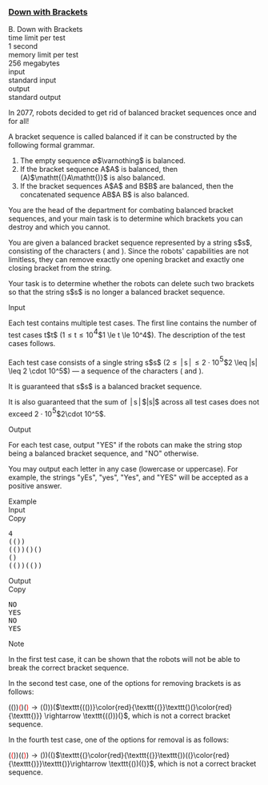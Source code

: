 <h3><a href="https://codeforces.com/contest/2110/problem/B" target="_blank" rel="noopener noreferrer">Down with Brackets</a></h3>

<div class="header"><div class="title">B. Down with Brackets</div><div class="time-limit"><div class="property-title">time limit per test</div>1 second</div><div class="memory-limit"><div class="property-title">memory limit per test</div>256 megabytes</div><div class="input-file input-standard"><div class="property-title">input</div>standard input</div><div class="output-file output-standard"><div class="property-title">output</div>standard output</div></div><div><p>In 2077, robots decided to get rid of balanced bracket sequences once and for all!</p><p>A bracket sequence is called <span class="tex-font-style-it">balanced</span> if it can be constructed by the following formal grammar. </p><ol> <li> The empty sequence <span class="MathJax_Preview" style="color: inherit;"><span class="MJXp-math" id="MJXp-Span-1"><span class="MJXp-mi MJXp-italic" id="MJXp-Span-2">∅</span></span></span>$\varnothing$ is balanced. </li><li> If the bracket sequence <span class="MathJax_Preview" style="color: inherit;"><span class="MJXp-math" id="MJXp-Span-3"><span class="MJXp-mi MJXp-italic" id="MJXp-Span-4">A</span></span></span>$A$ is balanced, then <span class="MathJax_Preview" style="color: inherit;"><span class="MJXp-math" id="MJXp-Span-5"><span class="MJXp-mrow" id="MJXp-Span-6"><span class="MJXp-mo MJXp-mono" id="MJXp-Span-7" style="margin-left: 0em; margin-right: 0em;">(</span></span><span class="MJXp-mi MJXp-italic" id="MJXp-Span-8">A</span><span class="MJXp-mrow" id="MJXp-Span-9"><span class="MJXp-mo MJXp-mono" id="MJXp-Span-10" style="margin-left: 0em; margin-right: 0em;">)</span></span></span></span>$\mathtt{(}A\mathtt{)}$ is also balanced. </li><li> If the bracket sequences <span class="MathJax_Preview" style="color: inherit;"><span class="MJXp-math" id="MJXp-Span-11"><span class="MJXp-mi MJXp-italic" id="MJXp-Span-12">A</span></span></span>$A$ and <span class="MathJax_Preview" style="color: inherit;"><span class="MJXp-math" id="MJXp-Span-13"><span class="MJXp-mi MJXp-italic" id="MJXp-Span-14">B</span></span></span>$B$ are balanced, then the concatenated sequence <span class="MathJax_Preview" style="color: inherit;"><span class="MJXp-math" id="MJXp-Span-15"><span class="MJXp-mi MJXp-italic" id="MJXp-Span-16">A</span><span class="MJXp-mi MJXp-italic" id="MJXp-Span-17">B</span></span></span>$A B$ is also balanced. </li></ol><p>You are the head of the department for combating balanced bracket sequences, and your main task is to determine which brackets you can destroy and which you cannot.</p><p>You are given a balanced bracket sequence represented by a string <span class="MathJax_Preview" style="color: inherit;"><span class="MJXp-math" id="MJXp-Span-18"><span class="MJXp-mi MJXp-italic" id="MJXp-Span-19">s</span></span></span>$s$, consisting of the characters <span class="tex-font-style-tt">(</span> and <span class="tex-font-style-tt">)</span>. Since the robots' capabilities are not limitless, they can remove <span class="tex-font-style-bf">exactly</span> one opening bracket and <span class="tex-font-style-bf">exactly</span> one closing bracket from the string.</p><p>Your task is to determine whether the robots can delete such two brackets so that the string <span class="MathJax_Preview" style="color: inherit;"><span class="MJXp-math" id="MJXp-Span-20"><span class="MJXp-mi MJXp-italic" id="MJXp-Span-21">s</span></span></span>$s$ is no longer a balanced bracket sequence.</p></div><div class="input-specification"><div class="section-title">Input</div><p>Each test contains multiple test cases. The first line contains the number of test cases <span class="MathJax_Preview" style="color: inherit;"><span class="MJXp-math" id="MJXp-Span-22"><span class="MJXp-mi MJXp-italic" id="MJXp-Span-23">t</span></span></span>$t$ (<span class="MathJax_Preview" style="color: inherit;"><span class="MJXp-math" id="MJXp-Span-24"><span class="MJXp-mn" id="MJXp-Span-25">1</span><span class="MJXp-mo" id="MJXp-Span-26" style="margin-left: 0.333em; margin-right: 0.333em;">≤</span><span class="MJXp-mi MJXp-italic" id="MJXp-Span-27">t</span><span class="MJXp-mo" id="MJXp-Span-28" style="margin-left: 0.333em; margin-right: 0.333em;">≤</span><span class="MJXp-msubsup" id="MJXp-Span-29"><span class="MJXp-mn" id="MJXp-Span-30" style="margin-right: 0.05em;">10</span><span class="MJXp-mn MJXp-script" id="MJXp-Span-31" style="vertical-align: 0.5em;">4</span></span></span></span>$1 \le t \le 10^4$). The description of the test cases follows. </p><p>Each test case consists of a single string <span class="MathJax_Preview" style="color: inherit;"><span class="MJXp-math" id="MJXp-Span-32"><span class="MJXp-mi MJXp-italic" id="MJXp-Span-33">s</span></span></span>$s$ (<span class="MathJax_Preview" style="color: inherit;"><span class="MJXp-math" id="MJXp-Span-34"><span class="MJXp-mn" id="MJXp-Span-35">2</span><span class="MJXp-mo" id="MJXp-Span-36" style="margin-left: 0.333em; margin-right: 0.333em;">≤</span><span class="MJXp-mrow" id="MJXp-Span-37"><span class="MJXp-mo" id="MJXp-Span-38" style="margin-left: 0.167em; margin-right: 0.167em;">|</span></span><span class="MJXp-mi MJXp-italic" id="MJXp-Span-39">s</span><span class="MJXp-mrow" id="MJXp-Span-40"><span class="MJXp-mo" id="MJXp-Span-41" style="margin-left: 0.167em; margin-right: 0.167em;">|</span></span><span class="MJXp-mo" id="MJXp-Span-42" style="margin-left: 0.333em; margin-right: 0.333em;">≤</span><span class="MJXp-mn" id="MJXp-Span-43">2</span><span class="MJXp-mo" id="MJXp-Span-44" style="margin-left: 0.267em; margin-right: 0.267em;">⋅</span><span class="MJXp-msubsup" id="MJXp-Span-45"><span class="MJXp-mn" id="MJXp-Span-46" style="margin-right: 0.05em;">10</span><span class="MJXp-mn MJXp-script" id="MJXp-Span-47" style="vertical-align: 0.5em;">5</span></span></span></span>$2 \leq |s| \leq 2 \cdot 10^5$) — a sequence of the characters <span class="tex-font-style-tt">(</span> and <span class="tex-font-style-tt">)</span>.</p><p>It is guaranteed that <span class="MathJax_Preview" style="color: inherit;"><span class="MJXp-math" id="MJXp-Span-48"><span class="MJXp-mi MJXp-italic" id="MJXp-Span-49">s</span></span></span>$s$ is a balanced bracket sequence.</p><p>It is also guaranteed that the sum of <span class="MathJax_Preview" style="color: inherit;"><span class="MJXp-math" id="MJXp-Span-50"><span class="MJXp-mrow" id="MJXp-Span-51"><span class="MJXp-mo" id="MJXp-Span-52" style="margin-left: 0.167em; margin-right: 0.167em;">|</span></span><span class="MJXp-mi MJXp-italic" id="MJXp-Span-53">s</span><span class="MJXp-mrow" id="MJXp-Span-54"><span class="MJXp-mo" id="MJXp-Span-55" style="margin-left: 0.167em; margin-right: 0.167em;">|</span></span></span></span>$|s|$ across all test cases does not exceed <span class="MathJax_Preview" style="color: inherit;"><span class="MJXp-math" id="MJXp-Span-56"><span class="MJXp-mn" id="MJXp-Span-57">2</span><span class="MJXp-mo" id="MJXp-Span-58" style="margin-left: 0.267em; margin-right: 0.267em;">⋅</span><span class="MJXp-msubsup" id="MJXp-Span-59"><span class="MJXp-mn" id="MJXp-Span-60" style="margin-right: 0.05em;">10</span><span class="MJXp-mn MJXp-script" id="MJXp-Span-61" style="vertical-align: 0.5em;">5</span></span></span></span>$2\cdot 10^5$.</p></div><div class="output-specification"><div class="section-title">Output</div><p>For each test case, output "<span class="tex-font-style-tt">YES</span>" if the robots can make the string stop being a balanced bracket sequence, and "<span class="tex-font-style-tt">NO</span>" otherwise.</p><p>You may output each letter in any case (lowercase or uppercase). For example, the strings "<span class="tex-font-style-tt">yEs</span>", "<span class="tex-font-style-tt">yes</span>", "<span class="tex-font-style-tt">Yes</span>", and "<span class="tex-font-style-tt">YES</span>" will be accepted as a positive answer.</p></div><div class="sample-tests"><div class="section-title">Example</div><div class="sample-test"><div class="input"><div class="title">Input<div title="Copy" data-clipboard-target="#id009353720684244625" id="id0013918415225558567" class="input-output-copier">Copy</div></div><pre id="id009353720684244625"><div class="test-example-line test-example-line-even test-example-line-0">4</div><div class="test-example-line test-example-line-odd test-example-line-1">(())</div><div class="test-example-line test-example-line-even test-example-line-2">(())()()</div><div class="test-example-line test-example-line-odd test-example-line-3">()</div><div class="test-example-line test-example-line-even test-example-line-4">(())(())</div></pre></div><div class="output"><div class="title">Output<div title="Copy" data-clipboard-target="#id00816797270346569" id="id0005495107018406198" class="input-output-copier">Copy</div></div><pre id="id00816797270346569">NO
YES
NO
YES
</pre></div></div></div><div class="note"><div class="section-title">Note</div><p>In the first test case, it can be shown that the robots will not be able to break the correct bracket sequence.</p><p>In the second test case, one of the options for removing brackets is as follows:</p><p><span class="MathJax_Preview" style="color: inherit;"><span class="MJXp-math" id="MJXp-Span-62"><span class="MJXp-mrow" id="MJXp-Span-63"><span class="MJXp-mtext MJXp-mono" id="MJXp-Span-64">(())</span></span><span class="MJXp-mstyle" id="MJXp-Span-65" style="color: red;"><span class="MJXp-mrow" id="MJXp-Span-66"><span class="MJXp-mtext MJXp-mono" id="MJXp-Span-67">(</span></span></span><span class="MJXp-mrow" id="MJXp-Span-68"><span class="MJXp-mtext MJXp-mono" id="MJXp-Span-69">)(</span></span><span class="MJXp-mstyle" id="MJXp-Span-70" style="color: red;"><span class="MJXp-mrow" id="MJXp-Span-71"><span class="MJXp-mtext MJXp-mono" id="MJXp-Span-72">)</span></span></span><span class="MJXp-mo" id="MJXp-Span-73" style="margin-left: 0.333em; margin-right: 0.333em;">→</span><span class="MJXp-mrow" id="MJXp-Span-74"><span class="MJXp-mtext MJXp-mono" id="MJXp-Span-75">(()))(</span></span></span></span>$\texttt{(())}\color{red}{\texttt{(}}\texttt{)(}\color{red}{\texttt{)}} \rightarrow \texttt{(()))(}$, which is not a correct bracket sequence.</p><p>In the fourth test case, one of the options for removal is as follows:</p><p><span class="MathJax_Preview" style="color: inherit;"><span class="MJXp-math" id="MJXp-Span-76"><span class="MJXp-mrow" id="MJXp-Span-77"><span class="MJXp-mtext MJXp-mono" id="MJXp-Span-78">(</span></span><span class="MJXp-mstyle" id="MJXp-Span-79" style="color: red;"><span class="MJXp-mrow" id="MJXp-Span-80"><span class="MJXp-mtext MJXp-mono" id="MJXp-Span-81">(</span></span></span><span class="MJXp-mrow" id="MJXp-Span-82"><span class="MJXp-mtext MJXp-mono" id="MJXp-Span-83">))((</span></span><span class="MJXp-mstyle" id="MJXp-Span-84" style="color: red;"><span class="MJXp-mrow" id="MJXp-Span-85"><span class="MJXp-mtext MJXp-mono" id="MJXp-Span-86">)</span></span></span><span class="MJXp-mrow" id="MJXp-Span-87"><span class="MJXp-mtext MJXp-mono" id="MJXp-Span-88">)</span></span><span class="MJXp-mo" id="MJXp-Span-89" style="margin-left: 0.333em; margin-right: 0.333em;">→</span><span class="MJXp-mrow" id="MJXp-Span-90"><span class="MJXp-mtext MJXp-mono" id="MJXp-Span-91">())(()</span></span></span></span>$\texttt{(}\color{red}{\texttt{(}}\texttt{))((}\color{red}{\texttt{)}}\texttt{)}\rightarrow \texttt{())(()}$, which is not a correct bracket sequence.</p></div>